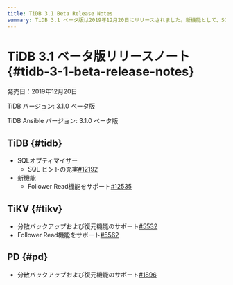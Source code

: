 ```yaml
---
title: TiDB 3.1 Beta Release Notes
summary: TiDB 3.1 ベータ版は2019年12月20日にリリースされました。新機能として、SQLオプティマイザーのSQLヒントの充実とFollower Read機能のサポートが追加されました。TiKVでは分散バックアップおよび復元機能、Follower Read機能がサポートされています。PDも分散バックアップおよび復元機能をサポートしています。
---
```


# TiDB 3.1 ベータ版リリースノート {#tidb-3-1-beta-release-notes}

発売日：2019年12月20日

TiDB バージョン: 3.1.0 ベータ版

TiDB Ansible バージョン: 3.1.0 ベータ版

## TiDB {#tidb}

-   SQLオプティマイザー
    -   SQL ヒントの充実[#12192](https://github.com/pingcap/tidb/pull/12192)
-   新機能
    -   Follower Read機能をサポート[#12535](https://github.com/pingcap/tidb/pull/12535)

## TiKV {#tikv}

-   分散バックアップおよび復元機能のサポート[#5532](https://github.com/tikv/tikv/pull/5532)
-   Follower Read機能をサポート[#5562](https://github.com/tikv/tikv/pull/5562)

## PD {#pd}

-   分散バックアップおよび復元機能のサポート[#1896](https://github.com/pingcap/pd/pull/1896)
